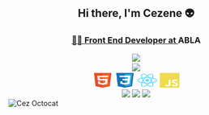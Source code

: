 
<div align="center">
  <h2>Hi there, I'm Cezene 👽</h2>
  <h3> 
    <a href="https://www.linkedin.com/in/cezene-neves/" 
    alt="Oito's Linkedin"
    > 👩‍💻 Front End Developer at 
      </a>
      ABLA
  </h3>
</div>
<div style="display: inline_block" align="center">
  <img height="180em"
   src="https://github-readme-stats.vercel.app/api?username=cezene&show_icons=true&theme=radical&hide&include_all_commits=true&count_private=true"
  />
  </br>
  <img height="180em" src="https://github-readme-stats.vercel.app/api/top-langs/?username=cezene&layout=compact&langs_count=7&theme=radical&hide"/>
  </br>
</div>
<div style="display: inline_block" align="center">
  <img alt="HTML" height="30" width="40" src="https://raw.githubusercontent.com/devicons/devicon/master/icons/html5/html5-original.svg">
  <img alt="CSS" height="30" width="40" src="https://raw.githubusercontent.com/devicons/devicon/master/icons/css3/css3-original.svg">
  <img alt="React" height="30" width="40" src="https://raw.githubusercontent.com/devicons/devicon/master/icons/react/react-original.svg">
  <img alt="Js" height="30" width="40" src="https://raw.githubusercontent.com/devicons/devicon/master/icons/javascript/javascript-plain.svg">
  </br>
</div>
<div align="center"> 
  <a href="https://instagram.com/cezene_neves" target="_blank"><img src="https://img.shields.io/badge/-Instagram-%23E4405F?style=for-the-badge&logo=instagram&logoColor=white" target="_blank"></a>
  <a href = "mailto:cezenesn@gmail.com"><img src="https://img.shields.io/badge/-Gmail-%23333?style=for-the-badge&logo=gmail&logoColor=white" target="_blank"></a>
  <a href="https://www.linkedin.com/in/cezene-neves/" target="_blank"><img src="https://img.shields.io/badge/-LinkedIn-%230077B5?style=for-the-badge&logo=linkedin&logoColor=white" target="_blank"></a>
  </br>
</div>
<div align="left">
   <img src="https://octocat-generator-assets.githubusercontent.com/my-octocat-1628282657228.png" width="30%"
    alt="Cez Octocat"/>
  </div>
<!--
**cezene/cezene** is a ✨ _special_ ✨ repository because its `README.md` (this file) appears on your GitHub profile.
